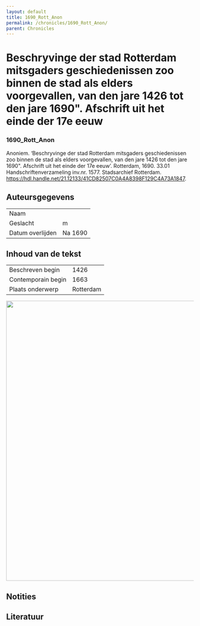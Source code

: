 ```yaml
---
layout: default
title: 1690_Rott_Anon
permalink: /chronicles/1690_Rott_Anon/
parent: Chronicles
--- 
```



# Beschryvinge der stad Rotterdam mitsgaders geschiedenissen zoo binnen de stad als elders voorgevallen, van den jare 1426 tot den jare 1690". Afschrift uit het einde der 17e eeuw 

### 1690_Rott_Anon 

Anoniem. ‘Beschryvinge der stad Rotterdam mitsgaders geschiedenissen zoo binnen de stad als elders voorgevallen, van den jare 1426 tot den jare 1690". Afschrift uit het einde der 17e eeuw’. Rotterdam, 1690. 33.01 Handschriftenverzameling inv.nr. 1577. Stadsarchief Rotterdam. https://hdl.handle.net/21.12133/41CD82507C0A4A8398F129C4A73A1847. 

## Auteursgegevens 

| | | 
| --------------- | --------------- | 
| Naam |   | 
| Geslacht | m | 
| Datum overlijden | Na 1690 | 

## Inhoud van de tekst 

| | | 
| --------------- | --------------- | 
| Beschreven begin | 1426 | 
| Contemporain begin | 1663 | 
| Plaats onderwerp | Rotterdam | 

[<img src="..\..\barplots_chronicles\1690_Rott_Anon.jpg" width="750"/>](..\..\barplots_chronicles\1690_Rott_Anon.jpg) 

## Notities 

## Literatuur 

